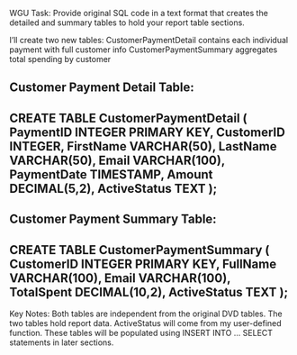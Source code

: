 WGU Task: Provide original SQL code in a text format that creates the detailed and summary tables to hold your report table sections.

I’ll create two new tables:
  CustomerPaymentDetail     contains each individual payment with full customer info
  CustomerPaymentSummary    aggregates total spending by customer

Customer Payment Detail Table:
---------------------------------------------------------------
  CREATE TABLE CustomerPaymentDetail (
    PaymentID       INTEGER PRIMARY KEY,
    CustomerID      INTEGER,
    FirstName       VARCHAR(50),
    LastName        VARCHAR(50),
    Email           VARCHAR(100),
    PaymentDate     TIMESTAMP,
    Amount          DECIMAL(5,2),
    ActiveStatus    TEXT
  );
---------------------------------------------------------------

Customer Payment Summary Table:
---------------------------------------------------------------
CREATE TABLE CustomerPaymentSummary (
    CustomerID      INTEGER PRIMARY KEY,
    FullName        VARCHAR(100),
    Email           VARCHAR(100),
    TotalSpent      DECIMAL(10,2),
    ActiveStatus    TEXT
);
---------------------------------------------------------------

Key Notes:
    Both tables are independent from the original DVD tables.
    The two tables hold report data.
    ActiveStatus will come from my user-defined function.
    These tables will be populated using INSERT INTO ... SELECT statements in later sections.
